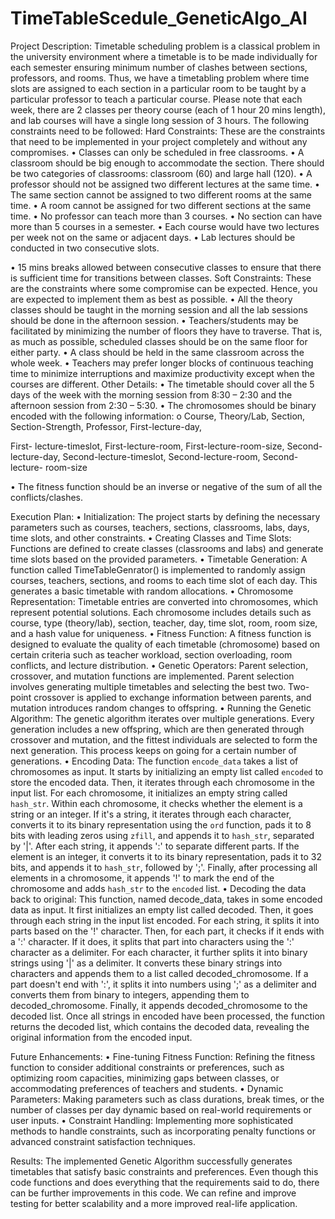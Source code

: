 # TimeTableScedule_GeneticAlgo_AI
Project Description:
Timetable scheduling problem is a classical problem in the university environment where a
timetable is to be made individually for each semester ensuring minimum number of clashes
between sections, professors, and rooms. Thus, we have a timetabling problem where time slots
are assigned to each section in a particular room to be taught by a particular professor to teach
a particular course.
Please note that each week, there are 2 classes per theory course (each of 1 hour 20 mins
length), and lab courses will have a single long session of 3 hours.
The following constraints need to be followed:
Hard Constraints:
These are the constraints that need to be implemented in your project completely and without
any compromises.
• Classes can only be scheduled in free classrooms.
• A classroom should be big enough to accommodate the section. There should be two
categories of classrooms: classroom (60) and large hall (120).
• A professor should not be assigned two different lectures at the same time.
• The same section cannot be assigned to two different rooms at the same time.
• A room cannot be assigned for two different sections at the same time.
• No professor can teach more than 3 courses.
• No section can have more than 5 courses in a semester.
• Each course would have two lectures per week not on the same or adjacent days.
• Lab lectures should be conducted in two consecutive slots.

• 15 mins breaks allowed between consecutive classes to ensure that there is sufficient
time for transitions between classes.
Soft Constraints:
These are the constraints where some compromise can be expected. Hence, you are expected
to implement them as best as possible.
• All the theory classes should be taught in the morning session and all the lab sessions
should be done in the afternoon session.
• Teachers/students may be facilitated by minimizing the number of floors they have to
traverse. That is, as much as possible, scheduled classes should be on the same floor for
either party.
• A class should be held in the same classroom across the whole week.
• Teachers may prefer longer blocks of continuous teaching time to minimize
interruptions and maximize productivity except when the courses are different.
Other Details:
• The timetable should cover all the 5 days of the week with the morning session from
8:30 – 2:30 and the afternoon session from 2:30 – 5:30.
• The chromosomes should be binary encoded with the following information:
o Course, Theory/Lab, Section, Section-Strength, Professor, First-lecture-day,

First- lecture-timeslot, First-lecture-room, First-lecture-room-size, Second-
lecture-day, Second-lecture-timeslot, Second-lecture-room, Second-lecture-
room-size

• The fitness function should be an inverse or negative of the sum of all the
conflicts/clashes.

Execution Plan:
•	Initialization: The project starts by defining the necessary parameters such as courses, teachers, sections, classrooms, labs, days, time slots, and other constraints.
•	Creating Classes and Time Slots: Functions are defined to create classes (classrooms and labs) and generate time slots based on the provided parameters.
•	Timetable Generation: A function called TimeTableGenrator() is implemented to randomly assign courses, teachers, sections, and rooms to each time slot of each day. This generates a basic timetable with random allocations.
•	Chromosome Representation: Timetable entries are converted into chromosomes, which represent potential solutions. Each chromosome includes details such as course, type (theory/lab), section, teacher, day, time slot, room, room size, and a hash value for uniqueness.
•	Fitness Function: A fitness function is designed to evaluate the quality of each timetable (chromosome) based on certain criteria such as teacher workload, section overloading, room conflicts, and lecture distribution.
•	Genetic Operators: Parent selection, crossover, and mutation functions are implemented. Parent selection involves generating multiple timetables and selecting the best two. Two-point crossover is applied to exchange information between parents, and mutation introduces random changes to offspring.
•	Running the Genetic Algorithm: The genetic algorithm iterates over multiple generations. Every generation includes a new offspring, which are then generated through crossover and mutation, and the fittest individuals are selected to form the next generation. This process keeps on going for a certain number of generations.
•	Encoding Data: The function `encode_data` takes a list of chromosomes as input. It starts by initializing an empty list called `encoded` to store the encoded data. Then, it iterates through each chromosome in the input list. For each chromosome, it initializes an empty string called `hash_str`. Within each chromosome, it checks whether the element is a string or an integer. If it's a string, it iterates through each character, converts it to its binary representation using the `ord` function, pads it to 8 bits with leading zeros using `zfill`, and appends it to `hash_str`, separated by '|'. After each string, it appends ':' to separate different parts. If the element is an integer, it converts it to its binary representation, pads it to 32 bits, and appends it to `hash_str`, followed by ';'. Finally, after processing all elements in a chromosome, it appends '!' to mark the end of the chromosome and adds `hash_str` to the `encoded` list.
•	Decoding the data back to original: This function, named decode_data, takes in some encoded data as input. It first initializes an empty list called decoded. Then, it goes through each string in the input list encoded. For each string, it splits it into parts based on the '!' character. Then, for each part, it checks if it ends with a ':' character. If it does, it splits that part into characters using the ':' character as a delimiter. For each character, it further splits it into binary strings using '|' as a delimiter. It converts these binary strings into characters and appends them to a list called decoded_chromosome. If a part doesn't end with ':', it splits it into numbers using ';' as a delimiter and converts them from binary to integers, appending them to decoded_chromosome. Finally, it appends decoded_chromosome to the decoded list. Once all strings in encoded have been processed, the function returns the decoded list, which contains the decoded data, revealing the original information from the encoded input.


Future Enhancements:
•	Fine-tuning Fitness Function: Refining the fitness function to consider additional constraints or preferences, such as optimizing room capacities, minimizing gaps between classes, or accommodating preferences of teachers and students.
•	Dynamic Parameters: Making parameters such as class durations, break times, or the number of classes per day dynamic based on real-world requirements or user inputs.
•	Constraint Handling: Implementing more sophisticated methods to handle constraints, such as incorporating penalty functions or advanced constraint satisfaction techniques.

Results:
The implemented Genetic Algorithm successfully generates timetables that satisfy basic constraints and preferences. Even though this code functions and does everything that the requirements said to do, there can be further improvements in this code. We can refine and improve testing for better scalability and a more improved real-life application.

